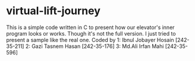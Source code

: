 # virtual-lift-journey
This is a simple code written in C to present how our elevator's inner program looks or works. Though it's not the full version. I just tried to present a sample like the real one.
Coded by 
1: Ibnul Jobayer Hosain [242-35-211]
2: Gazi Tasnem Hasan [242-35-176]
3: Md.Ali Irfan Mahi [242-35-596]

